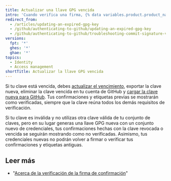 ```yaml
---
title: Actualizar una llave GPG vencida
intro: 'Cuando verifica una firma, {% data variables.product.product_name %} comprueba que la clave no esté revocada o vencida. Si tu clave de firma está revocada o vencida, {% data variables.product.product_name %} no puede verificar tus firmas. Si tu clave está revocada, utiliza la clave principal u otra clave que no esté revocada para firmar tus confirmaciones.'
redirect_from:
  - /articles/updating-an-expired-gpg-key
  - /github/authenticating-to-github/updating-an-expired-gpg-key
  - /github/authenticating-to-github/troubleshooting-commit-signature-verification/updating-an-expired-gpg-key
versions:
  fpt: '*'
  ghes: '*'
  ghae: '*'
topics:
  - Identity
  - Access management
shortTitle: Actualizar la llave GPG vencida
---
```


Si tu clave está vencida, debes [actualizar el vencimiento](https://www.gnupg.org/gph/en/manual/c235.html#AEN328), exportar la clave nueva, eliminar la clave vencida en tu cuenta de GitHub y [cargar la clave nueva para GitHub](/articles/adding-a-new-gpg-key-to-your-github-account/). Tus confirmaciones y etiquetas previas se mostrarán como verificadas, siempre que la clave reúna todos los demás requisitos de verificación.

Si tu clave es inválida y no utilizas otra clave válida de tu conjunto de claves, pero en su lugar generas una llave GPG nueva con un conjunto nuevo de credenciales, tus confirmaciones hechas con la clave revocada o vencida se seguirán mostrando como no verificadas. Asimismo, tus credenciales nuevas no podrán volver a firmar o verificar tus confirmaciones y etiquetas antiguas.

## Leer más

- "[Acerca de la verificación de la firma de confirmación](/articles/about-commit-signature-verification)"
